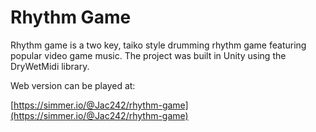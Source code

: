 # Rhythm Game
Rhythm game is a two key, taiko style drumming rhythm game featuring popular video game music. The project was built in Unity using the DryWetMidi library. 

Web version can be played at:

[https://simmer.io/@Jac242/rhythm-game](https://simmer.io/@Jac242/rhythm-game)
